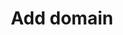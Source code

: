 ---
layout: post_userguide
id_menu: ug_webmonitoring
title: Add domain
categories: [UserGuide,UserGuide_WebsiteMonitoring]
---